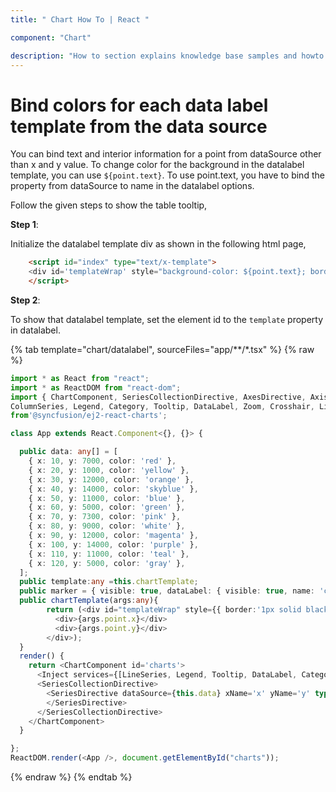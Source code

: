 ```yaml
---
title: " Chart How To | React "

component: "Chart"

description: "How to section explains knowledge base samples and howto access different types properties and events of the chart."
---
```


# Bind colors for each data label template from the data source

You can bind text and interior information for a point from dataSource other than x and y value. To change color for the background in the datalabel template, you can use `${point.text}`.
To use point.text, you have to bind the property from dataSource to name in the datalabel options.

Follow the given steps to show the table tooltip,

**Step 1**:

Initialize the datalabel template div as shown in the following html page,

```html
    <script id="index" type="text/x-template">
    <div id='templateWrap' style="background-color: ${point.text}; border-radius: 3px;"><span>${point.y}</span></div>
    </script>
```

**Step 2**:

To show that datalabel template, set the element id to the `template` property in datalabel.

{% tab template="chart/datalabel", sourceFiles="app/**/*.tsx" %}
{% raw %}

```typescript
import * as React from "react";
import * as ReactDOM from "react-dom";
import { ChartComponent, SeriesCollectionDirective, AxesDirective, AxisDirective, SeriesDirective, Inject, StripLine,
ColumnSeries, Legend, Category, Tooltip, DataLabel, Zoom, Crosshair, LineSeries,  Selection, StripLinesDirective, StripLineDirective}
from'@syncfusion/ej2-react-charts';

class App extends React.Component<{}, {}> {

  public data: any[] = [
    { x: 10, y: 7000, color: 'red' },
    { x: 20, y: 1000, color: 'yellow' },
    { x: 30, y: 12000, color: 'orange' },
    { x: 40, y: 14000, color: 'skyblue' },
    { x: 50, y: 11000, color: 'blue' },
    { x: 60, y: 5000, color: 'green' },
    { x: 70, y: 7300, color: 'pink' },
    { x: 80, y: 9000, color: 'white' },
    { x: 90, y: 12000, color: 'magenta' },
    { x: 100, y: 14000, color: 'purple' },
    { x: 110, y: 11000, color: 'teal' },
    { x: 120, y: 5000, color: 'gray' },
  ];
  public template:any =this.chartTemplate;
  public marker = { visible: true, dataLabel: { visible: true, name: 'color', template: this.template } };
  public chartTemplate(args:any){
        return (<div id="templateWrap" style={{ border:'1px solid black', backgroundColor:'red', padding:'3px 3px 3px 3px'}}>
          <div>{args.point.x}</div>
          <div>{args.point.y}</div>
        </div>);
  }
  render() {
    return <ChartComponent id='charts'>
      <Inject services={[LineSeries, Legend, Tooltip, DataLabel, Category, StripLine]} />
      <SeriesCollectionDirective>
        <SeriesDirective dataSource={this.data} xName='x' yName='y' type='Line' marker={this.marker}>
        </SeriesDirective>
      </SeriesCollectionDirective>
    </ChartComponent>
  }

};
ReactDOM.render(<App />, document.getElementById("charts"));
```

{% endraw %}
{% endtab %}